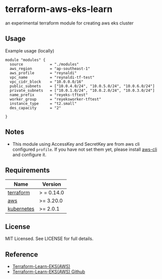 # terraform-aws-eks-learn
an experimental terraform module for creating aws eks cluster 

## Usage
Example usage (locally)
```hcl
module "modules" {
  source            = "./modules"
  aws_region        = "ap-southeast-1"
  aws_profile       = "reynaldi"
  vpc_name          = "reynaldi-tf-test"
  vpc_cidr_block    = "10.0.0.0/16"
  public_subnets    = ["10.0.4.0/24", "10.0.5.0/24", "10.0.6.0/24"]
  private_subnets   = ["10.0.1.0/24", "10.0.2.0/24", "10.0.3.0/24"]
  name_prefix       = "reyeks-tftest"
  worker_group      = "reyeksworker-tftest"
  instance_type     = "t2.small"
  des_capacity      = "2"

}
```
## Notes

* This module using AccessKey and SecretKey are from aws cli configured `profile`. If you have not set them
  yet, please install [aws-cli](https://docs.aws.amazon.com/cli/latest/userguide/getting-started-install.html) and configure it.
  
## Requirements

| Name | Version |
|------|---------|
| <a name="requirement_terraform"></a> [terraform](#requirement\_terraform) | > = 0.14.0 |
| <a name="requirement_aws"></a> [aws](#requirement\_aws) | >= 3.20.0 |
| <a name="requirement_kubernetes"></a> [kubernetes](#requirement\_aws) | >= 2.0.1 |



## License

MIT Licensed. See LICENSE for full details.

## Reference

* [Terraform-Learn-EKS(AWS)](https://learn.hashicorp.com/tutorials/terraform/eks?in=terraform/kubernetes)
* [Terraform-Learn-EKS(AWS) Github](https://github.com/hashicorp/learn-terraform-provision-eks-cluster)
